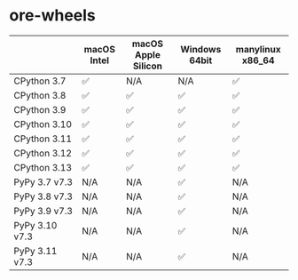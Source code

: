 ﻿# ore-wheels

|   | macOS Intel | macOS Apple Silicon | Windows 64bit | manylinux x86_64 |
|----------------|----|-----|-----|-----|
| CPython 3.7    | ✅ | N/A | N/A  | ✅ |
| CPython 3.8    | ✅ | ✅  |✅  |  ✅ | 
| CPython 3.9    | ✅ | ✅  | ✅  |  ✅ | 
| CPython 3.10   | ✅ | ✅  | ✅   |  ✅ | 
| CPython 3.11   | ✅ | ✅  |✅  |  ✅ | 
| CPython 3.12   | ✅ | ✅  | ✅   | ✅ |  
| CPython 3.13   | ✅ | ✅  | ✅   | ✅ |  
| PyPy 3.7 v7.3  | N/A | N/A | ✅  |  N/A | 
| PyPy 3.8 v7.3  | N/A | N/A | ✅  | N/A | 
| PyPy 3.9 v7.3  | N/A | N/A | ✅  | N/A | 
| PyPy 3.10 v7.3 | N/A | N/A | ✅  | N/A | 
| PyPy 3.11 v7.3 | N/A | N/A | ✅  | N/A | 